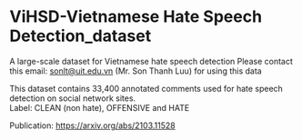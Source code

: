 # ViHSD-Vietnamese Hate Speech Detection_dataset
A large-scale dataset for Vietnamese hate speech detection
Please contact this email: sonlt@uit.edu.vn (Mr. Son Thanh Luu) for using this data  

This dataset contains 33,400 annotated comments used for hate speech detection on social network sites.  
Label: CLEAN (non hate), OFFENSIVE and HATE  

Publication: https://arxiv.org/abs/2103.11528   
